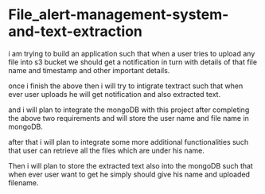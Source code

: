 # File_alert-management-system-and-text-extraction

i am trying to build an application such that when a user tries to upload any file into s3 bucket we should get a notification in turn with details of that file name and timestamp and other important details.

once i finish the above then i will try to intigrate textract such that when ever user uploads he will get notification and also extracted text.

and i will plan to integrate the mongoDB with this project after completing the above two requirements and will store the user name and file name in mongoDB.

after that i will plan to integrate some more additional functionalities such that user can retrieve all the files which are under his name.

Then i will plan to store the extracted text also into the mongoDB such that when ever user want to get he simply should give his name and uploaded filename.